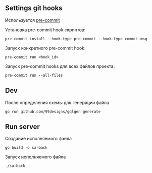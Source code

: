 ## Settings git hooks

Используется [pre-commit](https://pre-commit.com/#install)

Установка pre-commit hook скриптов:

    pre-commit install --hook-type pre-commit --hook-type commit-msg

Запуск конкретного pre-commit hook:

    pre-commit run <hook_id>

Запуск pre-commit hooks для всех файлов проекта:

    pre-commit run --all-files


## Dev

После определения схемы для генерации файла

    go run github.com/99designs/gqlgen generate


## Run server

Создание исполняемого файла

    go build -o sa-back

Запуск исполняемого файла

    ./sa-back